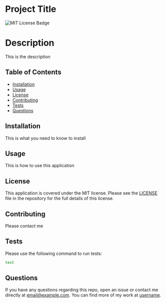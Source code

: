 # Project Title
![MIT License Badge](https://img.shields.io/badge/License-MIT-blue)

# Description
This is the description 

## Table of Contents 

* [Installation](#installation)
* [Usage](#usage)
* [License](#license)
* [Contributing](#contributing)
* [Tests](#tests)
* [Questions](#questions)

## Installation 
This is what you need to know to install 

## Usage 
This is how to use this application 

## License 
This application is covered under the MIT license. Please see the [LICENSE](../LICENSE) file in the repository for the full details of this license.

## Contributing 
Please contact me 

## Tests 
Please use the following command to run tests: 

```sh
test 
```

## Questions
If you have any questions regarding this repo, open an issue or contact me directly at email@example.com. You can find more of my work at [username](https://github.com/username/).
